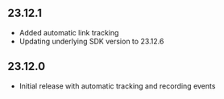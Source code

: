 ## 23.12.1

* Added automatic link tracking
* Updating underlying SDK version to 23.12.6

## 23.12.0

* Initial release with automatic tracking and recording events